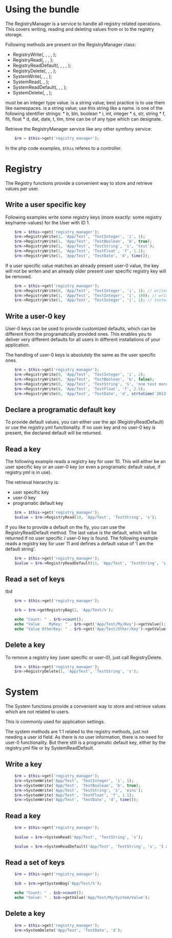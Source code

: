 Using the bundle
================

The RegistryManager is a service to handle all registry related operations.
This covers writing, reading and deleting values from or to the registry storage.

Following methods are present on the RegistryManager class:
- RegistryWrite(<UserID>, <KeyString>, <NameString>, <TypeIdentifier>, <Value>);
- RegistryRead(<UserID>, <KeyString>, <NameString>, <TypeIdentifier>);
- RegistryReadDefault(<UserID>, <KeyString>, <NameString>, <TypeIdentifier>, <DefaultValue>);
- RegistryDelete(<UserID>, <KeyString>, <NameString>, <TypeIdentifier>);
- SystemWrite(<KeyString>, <NameString>, <TypeIdentifier>, <Value>);
- SystemRead(<KeyString>, <NameString>, <TypeIdentifier>);
- SystemReadDefault(<KeyString>, <NameString>, <TypeIdentifier>, <DefaultValue>);
- SystemDelete(<KeyString>, <NameString>, <TypeIdentifier>);

<UserID> must be an integer type value.
<KeyString> is a string value; best practice is to use them like namespaces.
<NameString> is a string value; use this string like a name.
<TypeIdentifier> is one of the following identifier strings:
    * b, bln, boolean
    * i, int, integer
    * s, str, string
    * f, flt, float
    * d, dat, date, t, tim, time
<Value> can be of any type which <TypeIdentifier> can designate.

Retrieve the RegistryManager service like any other symfony service:

```php
    $rm = $this->get('registry_manager');
```

In the php code examples, ``$this`` referes to a controller.

Registry
========

The Registry functions provide a convenient way to 
store and retrieve values per user.

Write a user specific key
-------------------------

Following examples write some registry keys 
(more exactly: some registry key/name-values) 
for the User with ID 1.

```php
    $rm = $this->get('registry_manager');
    $rm->RegistryWrite(1, 'App/Test', 'TestInteger', 'i', 1);
    $rm->RegistryWrite(1, 'App/Test', 'TestBoolean', 'b', true);
    $rm->RegistryWrite(1, 'App/Test', 'TestString', 's', 'test');
    $rm->RegistryWrite(1, 'App/Test', 'TestFloat', 'f', 1.1);
    $rm->RegistryWrite(1, 'App/Test', 'TestDate', 'd', time());
```

If a user specific value matches an already present user-0 value, 
the key will not be writen and an already older present user specific 
registry key will be removed.

```php
    $rm = $this->get('registry_manager');
    $rm->RegistryWrite(0, 'App/Test', 'TestInteger', 'i', 1); // writes a user-0 key (more info further below)
    $rm->RegistryWrite(1, 'App/Test', 'TestInteger', 'i', 100); // writes a user specific key
    $rm->RegistryWrite(1, 'App/Test', 'TestInteger', 'i', 1); // instead of writing a user specific key, this removes the before created user specific key (with value 100) to fall back on the user-0 key
```

Write a user-0 key
------------------

User-0 keys can be used to provide customized defaults, which can be different from the 
programatically provided ones. This enables you to deliver very different defaults for
all users in different installations of your application.

The handling of user-0 keys is absolutely the same as the user specific ones.

```php
    $rm = $this->get('registry_manager');
    $rm->RegistryWrite(0, 'App/Test', 'TestInteger', 'i', 2);
    $rm->RegistryWrite(0, 'App/Test', 'TestBoolean', 'b', false);
    $rm->RegistryWrite(0, 'App/Test', 'TestString', 's', 'one test more');
    $rm->RegistryWrite(0, 'App/Test', 'TestFloat', 'f', 2.5);
    $rm->RegistryWrite(0, 'App/Test', 'TestDate', 'd', strtotime('2013-10-16'));
```

Declare a programatic default key
---------------------------------

To provide default values, you can either use the api (RegistryReadDefault)
or use the registry.yml functionality. If no user key and no user-0 key is present,
the declared default will be returned.

Read a key
----------

The following example reads a registry key for user 10. This will either 
be an user specific key or an user-0 key (or even a programatic default value, 
if registry.yml is in use).

The retrieval hierarchy is:
* user specific key
* user-0 key
* programatic default key

```php
    $rm = $this->get('registry_manager');
    $value = $rm->RegistryRead(10, 'App/Test', 'TestString', 's');
```

If you like to provide a default on the fly, you can use the RegistryReadDefault method.
The last value is the default, which will be returned if no user specific / user-0 key is found.
The following example reads a registry key for user 11 and defines a default value of 
'I am the default string'.

```php
    $rm = $this->get('registry_manager');
    $value = $rm->RegistryReadDefault(11, 'App/Test', 'TestString', 's', 'I am the default string');
```

Read a set of keys
------------------

tbd

```php
    $rm = $this->get('registry_manager');

    $rb = $rm->getRegistryBag(1, 'App/Test/%');

    echo "Count: " . $rb->count();
    echo "Value    MyKey: " . $rb->get('App/Test/My/Key')->getValue();
    echo "Value OtherKey: " . $rb->get('App/Test/Other/Key')->getValue();
```

Delete a key
------------

To remove a registry key (user specific or user-0), just call RegistryDelete.

```php
    $rm = $this->get('registry_manager');
    $rm->RegistryDelete(1, 'App/Test', 'TestString', 's');
```


System
======

The System functions provide a convenient way to 
store and retrieve values which are not related to users.

This is commonly used for application settings.

The system methods are 1:1 related to the registry methods, just not needing a user id field.
As there is no user information, there is no need for user-0 functionality. But there still is 
a programatic default key, either by the registry.yml file or by SystemReadDefault.


Write a key
-----------

```php
    $rm = $this->get('registry_manager');
    $rm->SystemWrite('App/Test', 'TestInteger', 'i', 1);
    $rm->SystemWrite('App/Test', 'TestBoolean', 'b', true);
    $rm->SystemWrite('App/Test', 'TestString', 's', 'eins');
    $rm->SystemWrite('App/Test', 'TestFloat', 'f', 1.1);
    $rm->SystemWrite('App/Test', 'TestDate', 'd', time());
```

Read a key
----------

```php
    $rm = $this->get('registry_manager');
        
    $value = $rm->SystemRead('App/Test', 'TestString', 's');

    $value = $rm->SystemReadDefault('App/Test', 'TestString', 's', 'I am a the default string');
```

Read a set of keys
------------------

```php
    $rm = $this->get('registry_manager');

    $sb = $rm->getSystemBag('App/Test/%');

    echo "Count: " . $sb->count();
    echo "Value: " . $sb->getValue('App/Test/My/System/Value');
```

Delete a key
------------

```php
    $rm = $this->get('registry_manager');
    $rm->SystemDelete('App/Test', 'TestDate', 'd');
```
